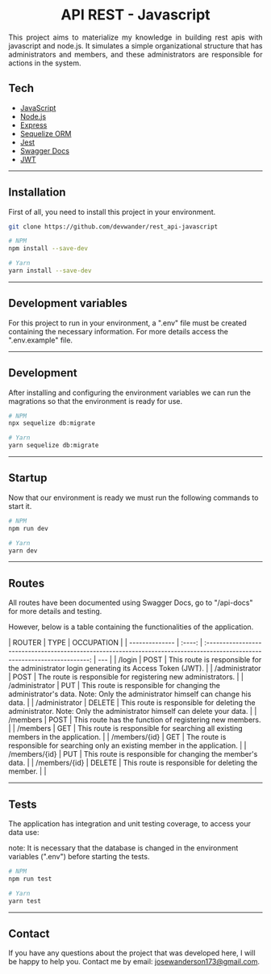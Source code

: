 <h1 align="center">API REST - Javascript</h1>

<p align="justify">
This project aims to materialize my knowledge in building rest apis with javascript and node.js. It simulates a simple organizational structure that has administrators and members, and these administrators are responsible for actions in the system.
</p>

## Tech

- <a href="https://www.javascript.com/" target="_blank">JavaScript</a>
- <a href="https://nodejs.org/en/" target="_blank">Node.js</a>
- <a href="https://expressjs.com" target="_blank">Express</a>
- <a href="https://sequelize.org/" target="_blank">Sequelize ORM</a>
- <a href="https://jestjs.io/" target="_blank">Jest</a>
- <a href="https://swagger.io/docs/" target="_blank">Swagger Docs</a>
- <a href="https://jwt.io/" target="_blank">JWT</a>

---

## Installation

First of all, you need to install this project in your environment.

```bash
git clone https://github.com/devwander/rest_api-javascript

# NPM
npm install --save-dev

# Yarn
yarn install --save-dev
```

---

## Development variables

For this project to run in your environment, a ".env" file must be created containing the necessary information. For more details access the ".env.example" file.

---

## Development

After installing and configuring the environment variables we can run the magrations so that the environment is ready for use.

```bash
# NPM
npx sequelize db:migrate

# Yarn
yarn sequelize db:migrate
```

---

## Startup

Now that our environment is ready we must run the following commands to start it.

```bash
# NPM
npm run dev

# Yarn
yarn dev
```

---

## Routes

All routes have been documented using Swagger Docs, go to "/api-docs" for more details and testing.

However, below is a table containing the functionalities of the application.

| ROUTER         |  TYPE  |                                                         OCCUPATION                                                         |
| -------------- | :----: | :------------------------------------------------------------------------------------------------------------------------: | --- |
| /login         |  POST  |                  This route is responsible for the administrator login generating its Access Token (JWT).                  |
| /administrator |  POST  |                                The route is responsible for registering new administrators.                                |
| /administrator |  PUT   | This route is responsible for changing the administrator's data. Note: Only the administrator himself can change his data. |
| /administrator | DELETE |    This route is responsible for deleting the administrator. Note: Only the administrator himself can delete your data.    |
| /members       |  POST  |                                  This route has the function of registering new members.                                   |
| /members       |  GET   |                      This route is responsible for searching all existing members in the application.                      |
| /members/{id}  |  GET   |                     The route is responsible for searching only an existing member in the application.                     |
| /members/{id}  |  PUT   |                                 This route is responsible for changing the member's data.                                  |
| /members/{id}  | DELETE |                                     This route is responsible for deleting the member.                                     |     |

---

## Tests

The application has integration and unit testing coverage, to access your data use:

note: It is necessary that the database is changed in the environment variables (".env") before starting the tests.

```bash
# NPM
npm run test

# Yarn
yarn test
```

---

## Contact

If you have any questions about the project that was developed here, I will be happy to help you. Contact me by email: josewanderson173@gmail.com.

